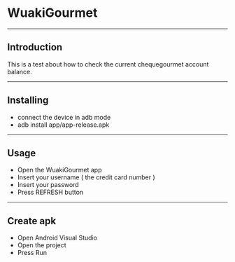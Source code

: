 **WuakiGourmet**
=========
----------
Introduction
----------

This is a test about how to check the current chequegourmet account balance.

----------

Installing
----------

 - connect the device in adb mode 
 - adb install app/app-release.apk 

----------

Usage
----------

 - Open the WuakiGourmet app
 - Insert your username ( the credit card number )
 - Insert your password
 - Press REFRESH button

----------

Create apk
----------

 - Open Android Visual Studio
 - Open the project
 - Press Run
